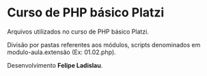 # Curso de PHP básico Platzi
Arquivos utilizados no curso de PHP básico Platzi.

Divisão por pastas referentes aos módulos, scripts denominados em modulo-aula.extensão (Ex: 01.02.php).

Desenvolvimento **Felipe Ladislau**.

